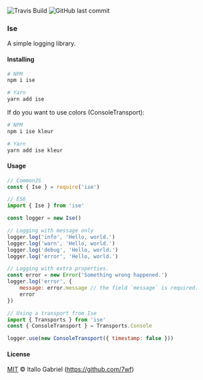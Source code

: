 ![Travis Build](https://img.shields.io/travis/com/7wf/ise) ![GitHub last commit](https://img.shields.io/github/last-commit/7wf/ise)

### Ise

A simple logging library.

#### Installing

```sh
# NPM
npm i ise

# Yarn
yarn add ise
```

If do you want to use colors (ConsoleTransport):

```sh
# NPM
npm i ise kleur

# Yarn
yarn add ise kleur
```

#### Usage

```js
// CommonJS
const { Ise } = require('ise')

// ES6
import { Ise } from 'ise'

const logger = new Ise()

// Logging with message only
logger.log('info', 'Hello, world.')
logger.log('warn', 'Hello, world.')
logger.log('debug', 'Hello, world.')
logger.log('error', 'Hello, world.')

// Logging with extra properties.
const error = new Error('Something wrong happened.')
logger.log('error', {
    message: error.message // the field `message` is required.
    error
})

// Using a transport from Ise
import { Transports } from 'ise'
const { ConsoleTransport } = Transports.Console

logger.use(new ConsoleTransport({ timestamp: false }))
```

#### License

[MIT](/LICENSE) &copy; Itallo Gabriel (https://github.com/7wf)
